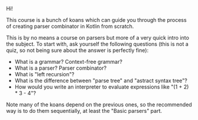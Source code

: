 Hi!

This course is a bunch of koans which can guide you through the process of creating parser combinator in Kotlin from scratch. 

This is by no means a course on parsers but more of a very quick intro into the subject. To start with, ask yourself the following questions (this is not a quiz, so not being sure about the answer is perfectly fine):
 - What is a grammar? Context-free grammar?
 - What is a parser? Parser combinator?
 - What is "left recursion"?
 - What is the difference between "parse tree" and "astract syntax tree"?
 - How would you write an interpreter to evaluate expressions like "(1 + 2) * 3 - 4"?

Note many of the koans depend on the previous ones, so the recommended way is to do them sequentially, at least the "Basic parsers" part.